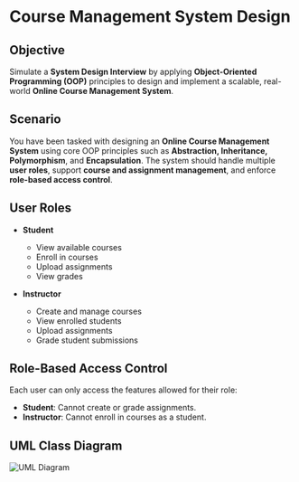 # Course Management System Design

## Objective  
Simulate a **System Design Interview** by applying **Object-Oriented Programming (OOP)** principles to design and implement a scalable, real-world **Online Course Management System**.

## Scenario  
You have been tasked with designing an **Online Course Management System** using core OOP principles such as **Abstraction, Inheritance, Polymorphism**, and **Encapsulation**. The system should handle multiple **user roles**, support **course and assignment management**, and enforce **role-based access control**.

## User Roles  
- **Student**  
  - View available courses  
  - Enroll in courses  
  - Upload assignments  
  - View grades  

- **Instructor**  
  - Create and manage courses  
  - View enrolled students  
  - Upload assignments  
  - Grade student submissions  


## Role-Based Access Control  
Each user can only access the features allowed for their role:
- **Student**: Cannot create or grade assignments.  
- **Instructor**: Cannot enroll in courses as a student.

## UML Class Diagram  
![UML Diagram](https://github.com/user-attachments/assets/27d1b116-63af-4292-a75e-79132081c42f)
